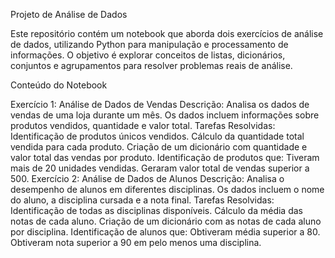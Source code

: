 Projeto de Análise de Dados

Este repositório contém um notebook que aborda dois exercícios de análise de dados, utilizando Python para manipulação e processamento de informações. O objetivo é explorar conceitos de listas, dicionários, conjuntos e agrupamentos para resolver problemas reais de análise.

Conteúdo do Notebook

Exercício 1: Análise de Dados de Vendas
Descrição: Analisa os dados de vendas de uma loja durante um mês. Os dados incluem informações sobre produtos vendidos, quantidade e valor total.
Tarefas Resolvidas:
Identificação de produtos únicos vendidos.
Cálculo da quantidade total vendida para cada produto.
Criação de um dicionário com quantidade e valor total das vendas por produto.
Identificação de produtos que:
Tiveram mais de 20 unidades vendidas.
Geraram valor total de vendas superior a 500.
Exercício 2: Análise de Dados de Alunos
Descrição: Analisa o desempenho de alunos em diferentes disciplinas. Os dados incluem o nome do aluno, a disciplina cursada e a nota final.
Tarefas Resolvidas:
Identificação de todas as disciplinas disponíveis.
Cálculo da média das notas de cada aluno.
Criação de um dicionário com as notas de cada aluno por disciplina.
Identificação de alunos que:
Obtiveram média superior a 80.
Obtiveram nota superior a 90 em pelo menos uma disciplina.